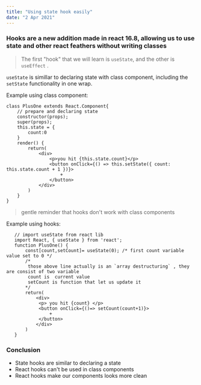 ```yaml
---
title: "Using state hook easily"
date: "2 Apr 2021"
---
```


### Hooks are a new addition made in react 16.8, allowing us to use state and other react feathers without writing classes


>The first "hook" that we will learn is `useState`, and the other is `useEffect` . 

`useState` is simillar to declaring state with class component, including the `setState` functionality in one wrap.


Example using class component: 
```
class PlusOne extends React.Component{
    // prepare and declaring state 
    constructor(props);
    super(props);
    this.state = {
        count:0
    }
    render() {
        return(
            <div>
                <p>you hit {this.state.count}</p>
                <button onClick={() => this.setState({ count: this.state.count + 1 })}>
                    +
                </button>
            </div>
        )
    }
}
```

>   gentle reminder that hooks don't work with class components

Example using hooks: 
```
   // import useState from react lib
   import React, { useState } from 'react';
   function PlusOne() {
       const[count,setCount]= useState(0); /* first count variable value set to 0 */
       /* 
        those above line actually is an `array destructuring` , they are consist of two variable
        count is  current value
        setCount is function that let us update it
       */
       return(
           <div>
            <p> you hit {count} </p>
            <button onClick={()=> setCount(count+1)}>
                +
            </button>
           </div>
       )
   }
```



### Conclusion

- State hooks are similar to declaring a state
- React hooks can't be used in class components 
- React hooks make our components looks more clean